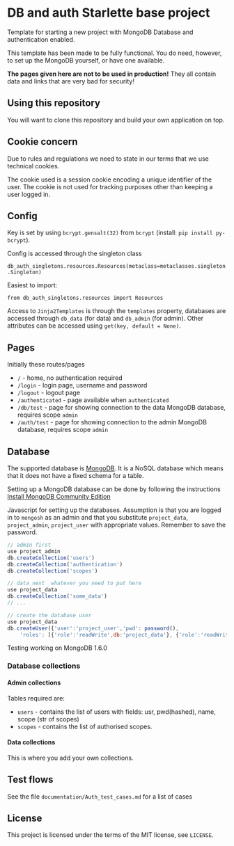 # DB and auth Starlette base project

Template for starting a new project with MongoDB Database and authentication enabled.

This template has been made to be fully functional. You do need, however, to set up the MongoDB
yourself, or have one available.

**The pages given here are not to be used in production!** They all contain data and links that are 
very bad for security!

## Using this repository

You will want to clone this repository and build your own application on top.

## Cookie concern

Due to rules and regulations we need to state in our terms that we use technical cookies.

The cookie used is a session cookie encoding a unique identifier of the user. The cookie is not 
used for tracking purposes other than keeping a user logged in.

## Config 

Key is set by using `bcrypt.gensalt(32)` from `bcrypt` (install: `pip install py-bcrypt`).

Config is accessed through the singleton class 

`db_auth_singletons.resources.Resources(metaclass=metaclasses.singleton.Singleton)`

Easiest to import:

`from db_auth_singletons.resources import Resources`

Access to `Jinja2Templates` is through the `templates` property, databases are accessed 
through `db_data` (for data) and `db_admin` (for admin).
Other attributes can be accessed using `get(key, default = None)`.

## Pages

Initially these routes/pages

* `/` - home, no authentication required
* `/login` - login page, username and password 
* `/logout` - logout page
* `/authenticated` - page available when `authenticated`
* `/db/test` - page for showing connection to the data MongoDB database, requires scope `admin`
* `/auth/test` - page for showing connection to the admin MongoDB database, requires scope `admin`

## Database

The supported database is [MongoDB](https://www.mongodb.com/). It is a NoSQL database which means 
that it does not have a fixed schema for a table. 

Setting up a MongoDB database can be done by following 
the instructions 
[Install MongoDB Community Edition](https://www.mongodb.com/docs/manual/administration/install-community/) 

Javascript for setting up the databases. Assumption is that you are logged in to `mongosh` as 
an admin and that you substitute `project_data`, `project_admin`, `project_user` with 
appropriate values. Remember to save the password.

```javascript
// admin first
use project_admin
db.createCollection('users')
db.createCollection('authentication')
db.createCollection('scopes')

// data next  whatever you need to put here
use project_data
db.createCollection('some_data')
// ... 

// create the database user
use project_data
db.createUser({'user':'project_user','pwd': password(), 
    'roles': [{'role':'readWrite',db:'project_data'}, {'role':'readWrite',db:'project_data'}]})
```

Testing working on MongoDB 1.6.0

### Database collections

#### Admin collections

Tables required are:

* `users` - contains the list of users with fields: usr, pwd(hashed), name, scope (str of scopes)
* `scopes` - contains the list of authorised scopes. 

#### Data collections

This is where you add your own collections.


## Test flows

See the file `documentation/Auth_test_cases.md` for a list of cases

## License

This project is licensed under the terms of the MIT license, see `LICENSE`.